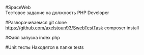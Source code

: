 #SpaceWeb
<br/>
Тестовое задание на должность PHP Developer

#Разворачиваемся
git clone https://github.com/axelstoun93/SwebTestTask
composer install 

#Файл запуска
index.php

#Unit тесты
Находятся в папке tests

